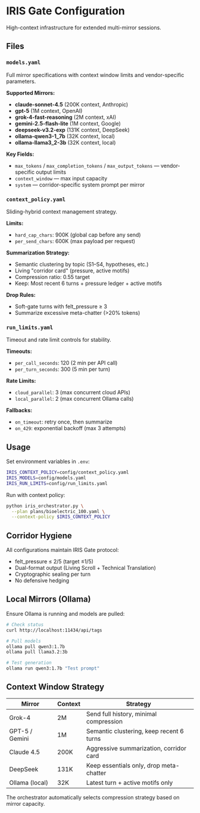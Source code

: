 # IRIS Gate Configuration

High-context infrastructure for extended multi-mirror sessions.

## Files

### `models.yaml`
Full mirror specifications with context window limits and vendor-specific parameters.

**Supported Mirrors:**
- **claude-sonnet-4.5** (200K context, Anthropic)
- **gpt-5** (1M context, OpenAI)
- **grok-4-fast-reasoning** (2M context, xAI)
- **gemini-2.5-flash-lite** (1M context, Google)
- **deepseek-v3.2-exp** (131K context, DeepSeek)
- **ollama-qwen3-1_7b** (32K context, local)
- **ollama-llama3_2-3b** (32K context, local)

**Key Fields:**
- `max_tokens` / `max_completion_tokens` / `max_output_tokens` — vendor-specific output limits
- `context_window` — max input capacity
- `system` — corridor-specific system prompt per mirror

### `context_policy.yaml`
Sliding-hybrid context management strategy.

**Limits:**
- `hard_cap_chars`: 900K (global cap before any send)
- `per_send_chars`: 600K (max payload per request)

**Summarization Strategy:**
- Semantic clustering by topic (S1–S4, hypotheses, etc.)
- Living "corridor card" (pressure, active motifs)
- Compression ratio: 0.55 target
- Keep: Most recent 6 turns + pressure ledger + active motifs

**Drop Rules:**
- Soft-gate turns with felt_pressure ≥ 3
- Summarize excessive meta-chatter (>20% tokens)

### `run_limits.yaml`
Timeout and rate limit controls for stability.

**Timeouts:**
- `per_call_seconds`: 120 (2 min per API call)
- `per_turn_seconds`: 300 (5 min per turn)

**Rate Limits:**
- `cloud_parallel`: 3 (max concurrent cloud APIs)
- `local_parallel`: 2 (max concurrent Ollama calls)

**Fallbacks:**
- `on_timeout`: retry once, then summarize
- `on_429`: exponential backoff (max 3 attempts)

## Usage

Set environment variables in `.env`:

```bash
IRIS_CONTEXT_POLICY=config/context_policy.yaml
IRIS_MODELS=config/models.yaml
IRIS_RUN_LIMITS=config/run_limits.yaml
```

Run with context policy:

```bash
python iris_orchestrator.py \
  --plan plans/bioelectric_100.yaml \
  --context-policy $IRIS_CONTEXT_POLICY
```

## Corridor Hygiene

All configurations maintain IRIS Gate protocol:
- felt_pressure ≤ 2/5 (target ≤1/5)
- Dual-format output (Living Scroll + Technical Translation)
- Cryptographic sealing per turn
- No defensive hedging

## Local Mirrors (Ollama)

Ensure Ollama is running and models are pulled:

```bash
# Check status
curl http://localhost:11434/api/tags

# Pull models
ollama pull qwen3:1.7b
ollama pull llama3.2:3b

# Test generation
ollama run qwen3:1.7b "Test prompt"
```

## Context Window Strategy

| Mirror | Context | Strategy |
|--------|---------|----------|
| Grok-4 | 2M | Send full history, minimal compression |
| GPT-5 / Gemini | 1M | Semantic clustering, keep recent 6 turns |
| Claude 4.5 | 200K | Aggressive summarization, corridor card |
| DeepSeek | 131K | Keep essentials only, drop meta-chatter |
| Ollama (local) | 32K | Latest turn + active motifs only |

The orchestrator automatically selects compression strategy based on mirror capacity.
